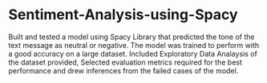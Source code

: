 # Sentiment-Analysis-using-Spacy
Built and tested a model using Spacy Library that predicted the tone of the text message as neutral or negative.
The model was trained to perform with a good accuracy on a large dataset.
Included Exploratory Data Analaysis of the dataset provided, Selected evaluation metrics required for the best performance and drew inferences from the failed cases of the model.
